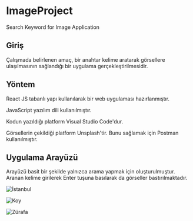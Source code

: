 # ImageProject
Search Keyword for Image Application

## Giriş
Çalışmada belirlenen amaç, bir anahtar kelime aratarak görsellere ulaşılmasının sağlandığı bir uygulama gerçekleştirilmesidir.

## Yöntem
React JS tabanlı yapı kullanılarak bir web uygulaması hazırlanmıştır.

JavaScript yazılım dili kullanılmıştır.

Kodun yazıldığı platform Visual Studio Code'dur.

Görsellerin çekildiği platform Unsplash'tir. Bunu sağlamak için Postman kullanılmıştır.

## Uygulama Arayüzü

Arayüzü basit bir şekilde yalnızca arama yapmak için oluşturulmuştur. Aranan kelime girilerek Enter tuşuna basılarak da görseller bastırılmaktadır.

![İstanbul](https://user-images.githubusercontent.com/73740709/183234936-b0d8c183-921f-4589-9ef4-f089d28b85c1.png)

![Koy](https://user-images.githubusercontent.com/73740709/183234943-fde3957e-3f35-4066-b5c4-0e67599fdaa6.png)

![Zürafa](https://user-images.githubusercontent.com/73740709/183234944-efa91424-648b-4726-b5b5-b85c80818d19.png)
